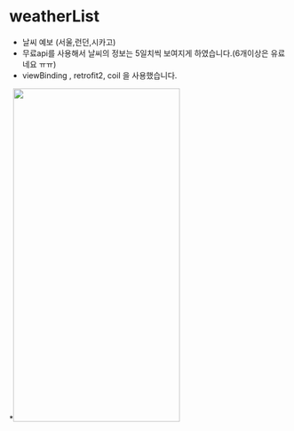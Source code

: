 # weatherList

* 날씨 예보 (서울,런던,시카고)
* 무료api를 사용해서 날씨의 정보는 5일치씩 보여지게 하였습니다.(6개이상은 유료네요 ㅠㅠ)
* viewBinding , retrofit2, coil 을 사용했습니다.


*<img
  src="https://user-images.githubusercontent.com/117326314/199633418-944ae7f2-7071-4980-a7a5-6c1d643d4efe.png"
  width="300"
  height="600"
/>
